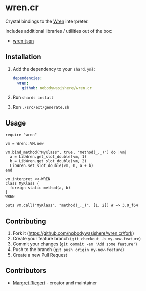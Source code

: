 # wren.cr

Crystal bindings to the [Wren](https://wren.io) interpreter.

Includes additional libraries / utilities out of the box:
- [wren-json](https://github.com/brandly/wren-json)

## Installation

1. Add the dependency to your `shard.yml`:

   ```yaml
   dependencies:
     wren:
       github: nobodywasishere/wren.cr
   ```

2. Run `shards install`
3. Run `./src/ext/generate.sh`

## Usage

```crystal
require "wren"

vm = Wren::VM.new

vm.bind_method("MyKlass", true, "method(_,_)") do |vm|
  a = LibWren.get_slot_double(vm, 1)
  b = LibWren.get_slot_double(vm, 2)
  LibWren.set_slot_double(vm, 0, a + b)
end

vm.interpret <<-WREN
class MyKlass {
  foreign static method(a, b)
}
WREN

puts vm.call("MyKlass", "method(_,_)", [1, 2]) # => 3.0_f64
```

## Contributing

1. Fork it (<https://github.com/nobodywasishere/wren.cr/fork>)
2. Create your feature branch (`git checkout -b my-new-feature`)
3. Commit your changes (`git commit -am 'Add some feature'`)
4. Push to the branch (`git push origin my-new-feature`)
5. Create a new Pull Request

## Contributors

- [Margret Riegert](https://github.com/nobodywasishere) - creator and maintainer
